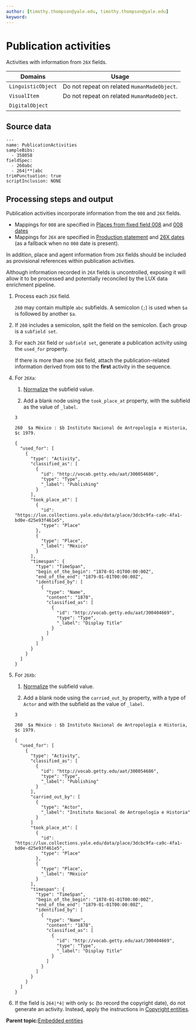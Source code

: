 ```yaml
---
author: [timothy.thompson@yale.edu, timothy.thompson@yale.edu]
keyword: 
---
```


# Publication activities

Activities with information from `26X` fields.

|Domains|Usage|
|-------|-----|
|`LinguisticObject`|Do not repeat on related `HumanMadeObject`.|
|`VisualItem`|Do not repeat on related `HumanMadeObject`.|
|`DigitalObject`| |

## Source data

```
---
name: PublicationActivities
sampleBibs:
  - 358058
fieldSpec:  
  - 260abc
  - 264|**|abc
trimPunctuation: true
scriptInclusion: NONE
```

## Processing steps and output

Publication activities incorporate information from the `008` and `26X` fields.

-   Mappings for `008` are specified in [Places from fixed field 008](places_from_fixed_field_008.md) and [008 dates](../tasks/dates/008_dates.md)
-   Mappings for `26X` are specified in [Production statement](../tasks/notes-and-statements/production_statement.md) and [26X dates](../tasks/dates/26X_dates.md) \(as a fallback when no `008` date is present\).

In addition, place and agent information from `26X` fields should be included as provisional references within publication activities.

Although information recorded in `26X` fields is uncontrolled, exposing it will allow it to be processed and potentially reconciled by the LUX data enrichment pipeline.

1.  Process each `26X` field.

    `260` may contain multiple `abc` subfields. A semicolon \(`;`\) is used when `$a` is followed by another `$a`.

2.  If `260` includes a semicolon, split the field on the semicolon. Each group is a `subfield set`.

3.  For each `26X` field or `subfield set`, generate a publication activity using the `used_for` property.

    If there is more than one `26X` field, attach the publication-related information derived from `008` to the **first** activity in the sequence.

4.  For `26Xa`:

    1.  [Normalize](../glossary/normalization.md) the subfield value.

    2.  Add a blank node using the `took_place_at` property, with the subfield as the value of `_label`.

    `3`

    ```
    260  $a México : $b Instituto Nacional de Antropología e Historia, $c 1979.
    ```

    ```
    {
      "used_for": [
        {
          "type": "Activity",
          "classified_as": [
            {
              "id": "http://vocab.getty.edu/aat/300054686",
              "type": "Type",
              "_label": "Publishing"
            }
          ],
          "took_place_at": [
            {
              "id": "https://lux.collections.yale.edu/data/place/3dcbc9fa-ca9c-4fa1-bd0e-d25e93f461e5",
              "type": "Place"
            },
            {
              "type": "Place",
              "_label": "México"
            }
          ],
          "timespan": {
            "type": "TimeSpan",
            "begin_of_the_begin": "1878-01-01T00:00:00Z",
            "end_of_the_end": "1879-01-01T00:00:00Z",
            "identified_by": [
              {
                "type": "Name",
                "content": "1878",
                "classified_as": [
                  {
                    "id": "http://vocab.getty.edu/aat/300404669",
                    "type": "Type",
                    "_label": "Display Title"
                  }
                ]
              }
            ]
          }
        }
      ]
    }
    ```

5.  For `26Xb`:

    1.  [Normalize](../glossary/normalization.md) the subfield value.

    2.  Add a blank node using the `carried_out_by` property, with a type of `Actor` and with the subfield as the value of `_label`.

    `3`

    ```
    260  $a México : $b Instituto Nacional de Antropología e Historia, $c 1979.
    ```

    ```
    {
      "used_for": [
        {
          "type": "Activity",
          "classified_as": [
            {
              "id": "http://vocab.getty.edu/aat/300054686",
              "type": "Type",
              "_label": "Publishing"
            }
          ],
          "carried_out_by": [
            {
              "type": "Actor",
              "_label": "Instituto Nacional de Antropología e Historia"
            }
          ]
          "took_place_at": [
            {
              "id": "https://lux.collections.yale.edu/data/place/3dcbc9fa-ca9c-4fa1-bd0e-d25e93f461e5",
              "type": "Place"
            },
            {
              "type": "Place",
              "_label": "México"
            }
          ],
          "timespan": {
            "type": "TimeSpan",
            "begin_of_the_begin": "1878-01-01T00:00:00Z",
            "end_of_the_end": "1879-01-01T00:00:00Z",
            "identified_by": [
              {
                "type": "Name",
                "content": "1878",
                "classified_as": [
                  {
                    "id": "http://vocab.getty.edu/aat/300404669",
                    "type": "Type",
                    "_label": "Display Title"
                  }
                ]
              }
            ]
          }
        }
      ]
    }
    ```

6.  If the field is `264|*4|` with only `$c` \(to record the copyright date\), do not generate an activity. Instead, apply the instructions in [Copyright entities](copyright_entity.md).


**Parent topic:**[Embedded entities](../concepts/lux_embedded_entities.md)

